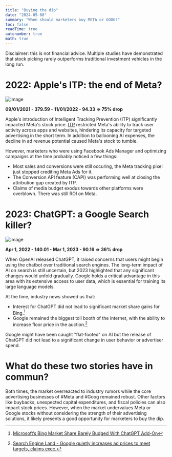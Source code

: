 ```yaml
---
title: "Buying the dip"
date: "2024-05-08"
summary: "When should marketers buy META or GOOG?"
toc: false
readTime: true
autonumber: true
math: true
---
```


Disclaimer: this is not financial advice. Multiple studies have demonstrated that stock picking rarely outperforms traditional investment vehicles in the long run.


# 2022: Apple's ITP: the end of Meta?

![image](/notes/images/Meta.png)


**09/01/2021 - 379.59 - 11/01/2022 - 94.33**
**=> 75% drop**

Apple's introduction of Intelligent Tracking Prevention (ITP) significantly impacted Meta's stock price. [ITP](https://www.simoahava.com/privacy/intelligent-tracking-prevention-ios-14-ipados-14-safari-14/) restricted Meta's ability to track user activity across apps and websites, hindering its capacity for targeted advertising in the short term. In addition to ballooning AI expenses, the decline in ad revenue potential caused Meta's stock to tumble.

However, marketers who were using Facebook Ads Manager and optimizing campaigns at the time probably noticed a few things:
* Most sales and conversions were still occuring, the Meta tracking pixel just stopped crediting Meta Ads for it.
* The Conversion API feature (CAPI) was performing well at closing the attribution gap created by ITP.
* Claims of media budget exodus towards other platforms were overblown. There was still ROI on Meta.


# 2023: ChatGPT: a Google Search killer?

![image](/notes/images/Goog.png)

**Apr 1, 2022 - 140.01 - Mar 1, 2023 - 90.16**
**=> 36% drop**


When OpenAI released ChatGPT, it raised concerns that users might begin using the chatbot over traditional search engines. The long-term impact of AI on search is still uncertain, but 2023 highlighted that any significant changes would unfold gradually. Google holds a critical advantage in this area with its extensive access to user data, which is essential for training its large language models.

At the time, industry news showed us that:
* Interest for ChatGPT did not lead to significant market share gains for Bing.[^1]
* Google remained the biggest toll booth of the internet, with the ability to increase floor price in the auction.[^2]

Google might have been caught "flat-footed" on AI but the release of ChatGPT did not lead to a significant change in user behavior or advertiser spend.


# What do these two stories have in commun?

Both times, the market overreacted to industry rumors while the core advertising businesses of #Meta and #Goog remained robust. Other factors like buybacks, unexpected capital expenditures, and fiscal policies can also impact stock prices. However, when the market undervalues Meta or Google stocks without considering the strength of their advertising solutions, it likely presents a good opportunity for marketers to buy the dip.

[^2]: [Search Engine Land - Google quietly increases ad prices to meet targets, claims exec.](https://searchengineland.com/google-quietly-increases-ad-prices-targets-432155)

[^1]: [Microsoft’s Bing Market Share Barely Budged With ChatGPT Add-On](https://www.bloomberg.com/news/articles/2024-01-18/microsoft-s-bing-market-share-barely-budged-after-adding-chatgpt)


